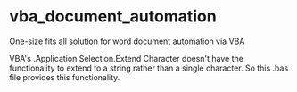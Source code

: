 # vba_document_automation
One-size fits all solution for word document automation via VBA

VBA's .Application.Selection.Extend Character doesn't have the functionality to extend to a string rather than a single character.
So this .bas file provides this functionality.
